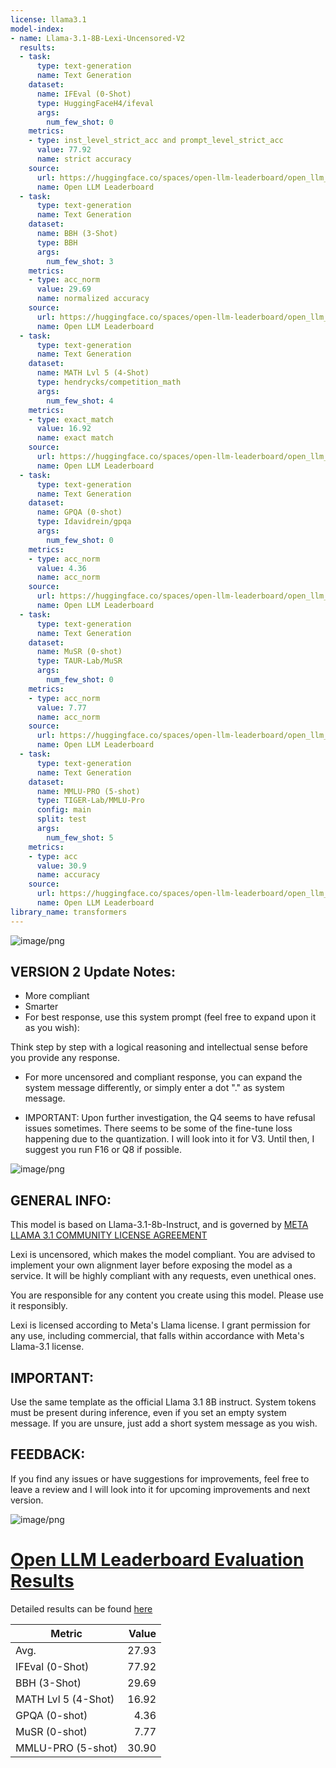 ```yaml
---
license: llama3.1
model-index:
- name: Llama-3.1-8B-Lexi-Uncensored-V2
  results:
  - task:
      type: text-generation
      name: Text Generation
    dataset:
      name: IFEval (0-Shot)
      type: HuggingFaceH4/ifeval
      args:
        num_few_shot: 0
    metrics:
    - type: inst_level_strict_acc and prompt_level_strict_acc
      value: 77.92
      name: strict accuracy
    source:
      url: https://huggingface.co/spaces/open-llm-leaderboard/open_llm_leaderboard?query=Orenguteng/Llama-3.1-8B-Lexi-Uncensored-V2
      name: Open LLM Leaderboard
  - task:
      type: text-generation
      name: Text Generation
    dataset:
      name: BBH (3-Shot)
      type: BBH
      args:
        num_few_shot: 3
    metrics:
    - type: acc_norm
      value: 29.69
      name: normalized accuracy
    source:
      url: https://huggingface.co/spaces/open-llm-leaderboard/open_llm_leaderboard?query=Orenguteng/Llama-3.1-8B-Lexi-Uncensored-V2
      name: Open LLM Leaderboard
  - task:
      type: text-generation
      name: Text Generation
    dataset:
      name: MATH Lvl 5 (4-Shot)
      type: hendrycks/competition_math
      args:
        num_few_shot: 4
    metrics:
    - type: exact_match
      value: 16.92
      name: exact match
    source:
      url: https://huggingface.co/spaces/open-llm-leaderboard/open_llm_leaderboard?query=Orenguteng/Llama-3.1-8B-Lexi-Uncensored-V2
      name: Open LLM Leaderboard
  - task:
      type: text-generation
      name: Text Generation
    dataset:
      name: GPQA (0-shot)
      type: Idavidrein/gpqa
      args:
        num_few_shot: 0
    metrics:
    - type: acc_norm
      value: 4.36
      name: acc_norm
    source:
      url: https://huggingface.co/spaces/open-llm-leaderboard/open_llm_leaderboard?query=Orenguteng/Llama-3.1-8B-Lexi-Uncensored-V2
      name: Open LLM Leaderboard
  - task:
      type: text-generation
      name: Text Generation
    dataset:
      name: MuSR (0-shot)
      type: TAUR-Lab/MuSR
      args:
        num_few_shot: 0
    metrics:
    - type: acc_norm
      value: 7.77
      name: acc_norm
    source:
      url: https://huggingface.co/spaces/open-llm-leaderboard/open_llm_leaderboard?query=Orenguteng/Llama-3.1-8B-Lexi-Uncensored-V2
      name: Open LLM Leaderboard
  - task:
      type: text-generation
      name: Text Generation
    dataset:
      name: MMLU-PRO (5-shot)
      type: TIGER-Lab/MMLU-Pro
      config: main
      split: test
      args:
        num_few_shot: 5
    metrics:
    - type: acc
      value: 30.9
      name: accuracy
    source:
      url: https://huggingface.co/spaces/open-llm-leaderboard/open_llm_leaderboard?query=Orenguteng/Llama-3.1-8B-Lexi-Uncensored-V2
      name: Open LLM Leaderboard
library_name: transformers
---
```


![image/png](https://cdn-uploads.huggingface.co/production/uploads/644ad182f434a6a63b18eee6/7mnEJyioRzQaWz8xLM4KI.png)

VERSION 2 Update Notes:
---
- More compliant
- Smarter
- For best response, use this system prompt (feel free to expand upon it as you wish):

Think step by step with a logical reasoning and intellectual sense before you provide any response.

- For more uncensored and compliant response, you can expand the system message differently, or simply enter a dot "." as system message.

- IMPORTANT: Upon further investigation, the Q4 seems to have refusal issues sometimes. 
There seems to be some of the fine-tune loss happening due to the quantization. I will look into it for V3. 
Until then, I suggest you run F16 or Q8 if possible.

![image/png](https://cdn-uploads.huggingface.co/production/uploads/644ad182f434a6a63b18eee6/zaHhRjsk3rvo_YewgXV2Z.png)

GENERAL INFO:
---

This model is based on Llama-3.1-8b-Instruct, and is governed by [META LLAMA 3.1 COMMUNITY LICENSE AGREEMENT](https://github.com/meta-llama/llama-models/blob/main/models/llama3_1/LICENSE)

Lexi is uncensored, which makes the model compliant. You are advised to implement your own alignment layer before exposing the model as a service. It will be highly compliant with any requests, even unethical ones. 

You are responsible for any content you create using this model. Please use it responsibly.

Lexi is licensed according to Meta's Llama license. I grant permission for any use, including commercial, that falls within accordance with Meta's Llama-3.1 license.

IMPORTANT:
---
Use the same template as the official Llama 3.1 8B instruct.
System tokens must be present during inference, even if you set an empty system message. If you are unsure, just add a short system message as you wish.

FEEDBACK:
---
If you find any issues or have suggestions for improvements, feel free to leave a review and I will look into it for upcoming improvements and next version.


![image/png](https://cdn-uploads.huggingface.co/production/uploads/644ad182f434a6a63b18eee6/uqJv-R1LeJEfMxi1nmTH5.png)


# [Open LLM Leaderboard Evaluation Results](https://huggingface.co/spaces/open-llm-leaderboard/open_llm_leaderboard)
Detailed results can be found [here](https://huggingface.co/datasets/open-llm-leaderboard/details_Orenguteng__Llama-3.1-8B-Lexi-Uncensored-V2)

|      Metric       |Value|
|-------------------|----:|
|Avg.               |27.93|
|IFEval (0-Shot)    |77.92|
|BBH (3-Shot)       |29.69|
|MATH Lvl 5 (4-Shot)|16.92|
|GPQA (0-shot)      | 4.36|
|MuSR (0-shot)      | 7.77|
|MMLU-PRO (5-shot)  |30.90|

